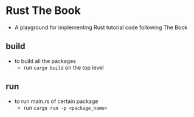 # Rust The Book
- A playground for implementing Rust tutorial code following The Book

## build
- to build all the packages
    - run `cargo build` on the top level

## run
- to run main.rs of certain package
    - run `cargo run -p <package_name>`